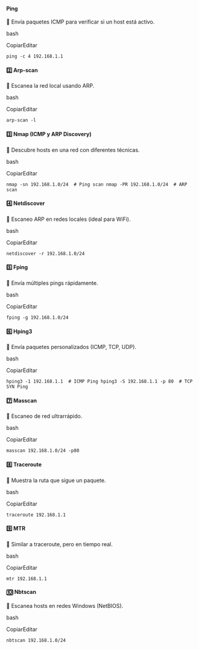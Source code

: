 #### **Ping**

📌 Envía paquetes ICMP para verificar si un host está activo.

bash

CopiarEditar

`ping -c 4 192.168.1.1`

#### 2️⃣ **Arp-scan**

📌 Escanea la red local usando ARP.

bash

CopiarEditar

`arp-scan -l`

#### 3️⃣ **Nmap (ICMP y ARP Discovery)**

📌 Descubre hosts en una red con diferentes técnicas.

bash

CopiarEditar

`nmap -sn 192.168.1.0/24  # Ping scan nmap -PR 192.168.1.0/24  # ARP scan`

#### 4️⃣ **Netdiscover**

📌 Escaneo ARP en redes locales (ideal para WiFi).

bash

CopiarEditar

`netdiscover -r 192.168.1.0/24`

#### 5️⃣ **Fping**

📌 Envía múltiples pings rápidamente.

bash

CopiarEditar

`fping -g 192.168.1.0/24`

#### 6️⃣ **Hping3**

📌 Envía paquetes personalizados (ICMP, TCP, UDP).

bash

CopiarEditar

`hping3 -1 192.168.1.1  # ICMP Ping hping3 -S 192.168.1.1 -p 80  # TCP SYN Ping`

#### 7️⃣ **Masscan**

📌 Escaneo de red ultrarrápido.

bash

CopiarEditar

`masscan 192.168.1.0/24 -p80`

#### 8️⃣ **Traceroute**

📌 Muestra la ruta que sigue un paquete.

bash

CopiarEditar

`traceroute 192.168.1.1`

#### 9️⃣ **MTR**

📌 Similar a traceroute, pero en tiempo real.

bash

CopiarEditar

`mtr 192.168.1.1`

#### 🔟 **Nbtscan**

📌 Escanea hosts en redes Windows (NetBIOS).

bash

CopiarEditar

`nbtscan 192.168.1.0/24`